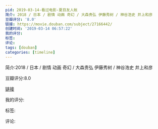 ```yaml
---
pid: 2019-03-14-看过电影-夏目友人帐
简介: 2018 / 日本 / 剧情 动画 奇幻 / 大森贵弘 伊藤秀树 / 神谷浩史 井上和彦
豆瓣评分: '8.0'
链接: https://movie.douban.com/subject/27166442/
创建时间: '2019-03-14 06:57:22'
我的评分:
标签:
评论:
tags: [douban]
categories: [timeline]
---
```

简介:2018 / 日本 / 剧情 动画 奇幻 / 大森贵弘 伊藤秀树 / 神谷浩史 井上和彦

豆瓣评分:8.0

[链接](https://movie.douban.com/subject/27166442/)

我的评分:

标签:

评论:


